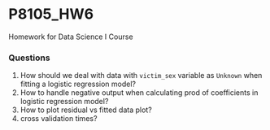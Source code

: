 # P8105_HW6
Homework for Data Science I Course

### Questions
1. How should we deal with data with `victim_sex` variable as `Unknown` when fitting a logistic regression model?
2. How to handle negative output when calculating prod of coefficients in logistic regression model?
3. How to plot residual vs fitted data plot?
4. cross validation times?